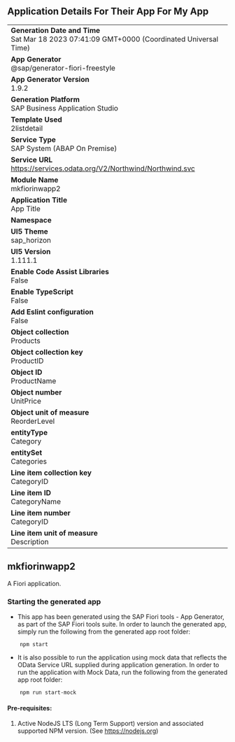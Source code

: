 ## Application Details For Their App For My App
|               |
| ------------- |
|**Generation Date and Time**<br>Sat Mar 18 2023 07:41:09 GMT+0000 (Coordinated Universal Time)|
|**App Generator**<br>@sap/generator-fiori-freestyle|
|**App Generator Version**<br>1.9.2|
|**Generation Platform**<br>SAP Business Application Studio|
|**Template Used**<br>2listdetail|
|**Service Type**<br>SAP System (ABAP On Premise)|
|**Service URL**<br>https://services.odata.org/V2/Northwind/Northwind.svc
|**Module Name**<br>mkfiorinwapp2|
|**Application Title**<br>App Title|
|**Namespace**<br>|
|**UI5 Theme**<br>sap_horizon|
|**UI5 Version**<br>1.111.1|
|**Enable Code Assist Libraries**<br>False|
|**Enable TypeScript**<br>False|
|**Add Eslint configuration**<br>False|
|**Object collection**<br>Products|
|**Object collection key**<br>ProductID|
|**Object ID**<br>ProductName|
|**Object number**<br>UnitPrice|
|**Object unit of measure**<br>ReorderLevel|
|**entityType**<br>Category|
|**entitySet**<br>Categories|
|**Line item collection key**<br>CategoryID|
|**Line item ID**<br>CategoryName|
|**Line item number**<br>CategoryID|
|**Line item unit of measure**<br>Description|

## mkfiorinwapp2

A Fiori application.

### Starting the generated app

-   This app has been generated using the SAP Fiori tools - App Generator, as part of the SAP Fiori tools suite.  In order to launch the generated app, simply run the following from the generated app root folder:

```
    npm start
```

- It is also possible to run the application using mock data that reflects the OData Service URL supplied during application generation.  In order to run the application with Mock Data, run the following from the generated app root folder:

```
    npm run start-mock
```

#### Pre-requisites:

1. Active NodeJS LTS (Long Term Support) version and associated supported NPM version.  (See https://nodejs.org)


